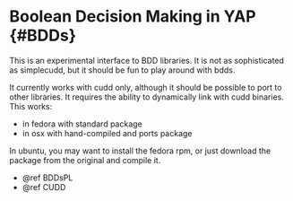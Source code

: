 Boolean Decision Making in YAP 			{#BDDs}
==============================

This is an experimental interface to BDD libraries. It is not as
sophisticated as simplecudd, but it should be fun to play around with bdds.

It currently works with cudd only, although it should be possible to
port to other libraries. It requires the ability to dynamically link
with cudd binaries. This works:

- in fedora with standard package
- in osx with hand-compiled and ports package

In ubuntu, you may want to install the fedora rpm, or just download the package from the original
 and compile it.


 + @ref BDDsPL
 + @ref CUDD
